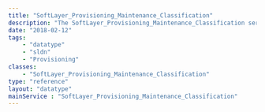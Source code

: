 ```yaml
---
title: "SoftLayer_Provisioning_Maintenance_Classification"
description: "The SoftLayer_Provisioning_Maintenance_Classification service returns available maintenance classifications. "
date: "2018-02-12"
tags:
    - "datatype"
    - "sldn"
    - "Provisioning"
classes:
    - "SoftLayer_Provisioning_Maintenance_Classification"
type: "reference"
layout: "datatype"
mainService : "SoftLayer_Provisioning_Maintenance_Classification"
---
```


